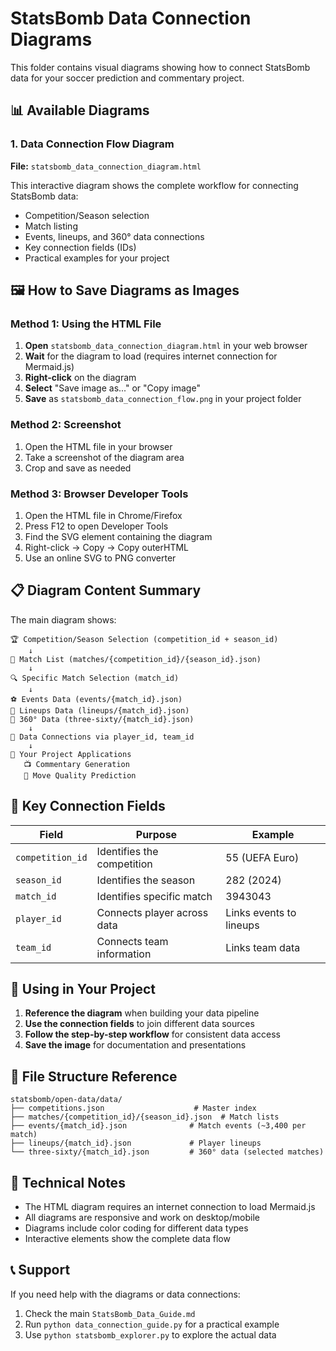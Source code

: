 # StatsBomb Data Connection Diagrams

This folder contains visual diagrams showing how to connect StatsBomb data for your soccer prediction and commentary project.

## 📊 Available Diagrams

### 1. Data Connection Flow Diagram
**File:** `statsbomb_data_connection_diagram.html`

This interactive diagram shows the complete workflow for connecting StatsBomb data:
- Competition/Season selection
- Match listing
- Events, lineups, and 360° data connections
- Key connection fields (IDs)
- Practical examples for your project

## 🖼️ How to Save Diagrams as Images

### Method 1: Using the HTML File
1. **Open** `statsbomb_data_connection_diagram.html` in your web browser
2. **Wait** for the diagram to load (requires internet connection for Mermaid.js)
3. **Right-click** on the diagram
4. **Select** "Save image as..." or "Copy image"
5. **Save** as `statsbomb_data_connection_flow.png` in your project folder

### Method 2: Screenshot
1. Open the HTML file in your browser
2. Take a screenshot of the diagram area
3. Crop and save as needed

### Method 3: Browser Developer Tools
1. Open the HTML file in Chrome/Firefox
2. Press F12 to open Developer Tools
3. Find the SVG element containing the diagram
4. Right-click → Copy → Copy outerHTML
5. Use an online SVG to PNG converter

## 📋 Diagram Content Summary

The main diagram shows:

```
🏆 Competition/Season Selection (competition_id + season_id)
    ↓
📅 Match List (matches/{competition_id}/{season_id}.json)
    ↓
🔍 Specific Match Selection (match_id)
    ↓
⚽ Events Data (events/{match_id}.json)
👥 Lineups Data (lineups/{match_id}.json)  
🎯 360° Data (three-sixty/{match_id}.json)
    ↓
🔗 Data Connections via player_id, team_id
    ↓
🎯 Your Project Applications
   📺 Commentary Generation
   🤖 Move Quality Prediction
```

## 🎯 Key Connection Fields

| Field | Purpose | Example |
|-------|---------|---------|
| `competition_id` | Identifies the competition | 55 (UEFA Euro) |
| `season_id` | Identifies the season | 282 (2024) |
| `match_id` | Identifies specific match | 3943043 |
| `player_id` | Connects player across data | Links events to lineups |
| `team_id` | Connects team information | Links team data |

## 🚀 Using in Your Project

1. **Reference the diagram** when building your data pipeline
2. **Use the connection fields** to join different data sources
3. **Follow the step-by-step workflow** for consistent data access
4. **Save the image** for documentation and presentations

## 📁 File Structure Reference

```
statsbomb/open-data/data/
├── competitions.json                    # Master index
├── matches/{competition_id}/{season_id}.json  # Match lists
├── events/{match_id}.json              # Match events (~3,400 per match)
├── lineups/{match_id}.json             # Player lineups
└── three-sixty/{match_id}.json         # 360° data (selected matches)
```

## 🔧 Technical Notes

- The HTML diagram requires an internet connection to load Mermaid.js
- All diagrams are responsive and work on desktop/mobile
- Diagrams include color coding for different data types
- Interactive elements show the complete data flow

## 📞 Support

If you need help with the diagrams or data connections:
1. Check the main `StatsBomb_Data_Guide.md`
2. Run `python data_connection_guide.py` for a practical example
3. Use `python statsbomb_explorer.py` to explore the actual data 